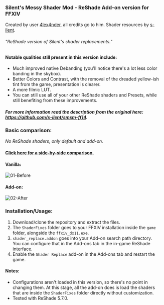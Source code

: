 ### Silent's Messy Shader Mod - ReShade Add-on version for FFXIV
Created by user [4lex4nder](https://github.com/4lex4nder), all credits go to him.
Shader resources by [s-ilent](https://github.com/s-ilent).
###### "ReShade version of Silent's shader replacements."

#### Notable qualities still present in this version include:
* Much improved native Debanding (you'll notice there's a lot less color banding in the skybox).
* Better Colors and Contrast, with the removal of the dreaded yellow-ish tint from the game, presentation is clearer.
* A more filmic LUT.
* You can still use all of your other ReShade shaders and Presets, while still benefiting from these improvements.

##### For more information read the description from the original here: https://github.com/s-ilent/smsm-ff14.

### Basic comparison:
*No ReShade shaders, only default and add-on.*
#### [Click here for a side-by-side comparison.](https://imgsli.com/MTY2MTcz)
#### Vanilla:
![01-Before](https://user-images.githubusercontent.com/39604793/229291483-454c4b43-8401-4c7d-bad4-689641b16300.png)

#### Add-on:
![02-After](https://user-images.githubusercontent.com/39604793/229291497-d06da12d-44ac-48b0-b561-ba275412f107.png)



### Installation/Usage:
1. Download/clone the repository and extract the files.
2. The `ShaderFixes` folder goes to your FFXIV installation inside the `game` folder, alongside the `ffxiv_dx11.exe`.
3. `shader_replace.addon` goes into your Add-on search path directory. <br>
You can configure that in the Add-ons tab in the in-game ReShade interface.
4. Enable the `Shader Replace` add-on in the Add-ons tab and restart the game.

#### Notes:
* Configurations aren't loaded in this version, so there's no point in changing them. At this stage, all the add-on does is load the shaders that are inside the `ShaderFixes` folder directly without customization.
* Tested with ReShade 5.7.0.
